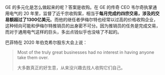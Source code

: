 GE 的多元化是怎么做起来的呢？答案是收购。在 GE 的传奇 CEO 韦尔奇执掌通用电气的 20 年里，监督了近千宗收购案，相当于**每月完成约四宗交易，涉及的交易额超过了1300亿美元**。而他的继任者伊梅尔特也经常以过高的价格收购企业，这种倾向可能和伊梅尔特推销员的出身密不可分。因为推销员的任务是完成交易，而对于通用电气这样的巨头，多出点钱似乎也没啥了不起的。

巴菲特在 2020 年伯克希尔股东大会上说：

> Most of the truly great businesses had no interest in having anyone take them over.
> 
> 大多数真正的好生意，从来没兴趣去找人收购它们自己。
